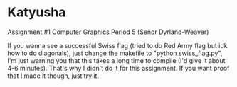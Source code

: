 # Katyusha
Assignment #1 Computer Graphics Period 5 (Señor Dyrland-Weaver)


If you wanna see a successful Swiss flag (tried to do Red Army flag but idk how to do diagonals), just change the makefile to "python swiss_flag.py", I'm just warning you that this takes a long time to compile (I'd give it about 4-6 minutes).  That's why I didn't do it for this assignment.  If you want proof that I made it though, just try it.
